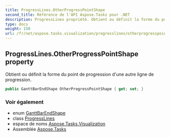 ```yaml
---
title: ProgressLines.OtherProgressPointShape
second_title: Référence de l'API Aspose.Tasks pour .NET
description: ProgressLines propriété. Obtient ou définit la forme du point de progression dune autre ligne de progression.
type: docs
weight: 150
url: /fr/net/aspose.tasks.visualization/progresslines/otherprogresspointshape/
---
```

## ProgressLines.OtherProgressPointShape property

Obtient ou définit la forme du point de progression d'une autre ligne de progression.

```csharp
public GanttBarEndShape OtherProgressPointShape { get; set; }
```

### Voir également

* enum [GanttBarEndShape](../../ganttbarendshape/)
* class [ProgressLines](../)
* espace de noms [Aspose.Tasks.Visualization](../../progresslines/)
* Assemblée [Aspose.Tasks](../../../)


